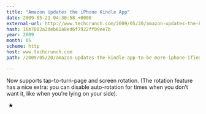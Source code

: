 ```yaml
---
title: "Amazon Updates the iPhone Kindle App"
date: 2009-05-21 04:30:58 +0000
external-url: http://www.techcrunch.com/2009/05/20/amazon-updates-the-kindle-app-to-be-more-iphone-ified/
hash: 16b7802a2deb61a8ed6f7922ff09ee7b
year: 2009
month: 05
scheme: http
host: www.techcrunch.com
path: /2009/05/20/amazon-updates-the-kindle-app-to-be-more-iphone-ified/

---
```


Now supports tap-to-turn-page and screen rotation. (The rotation feature has a nice extra: you can disable auto-rotation for times when you don’t want it, like when you’re lying on your side).



 ★ 

